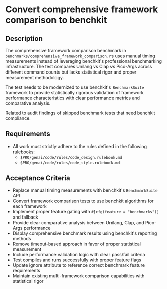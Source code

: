 # Convert comprehensive framework comparison to benchkit

## Description

The comprehensive framework comparison benchmark in `benchmarks/comprehensive_framework_comparison.rs` uses manual timing measurements instead of leveraging benchkit's professional benchmarking infrastructure. The test compares Unilang vs Clap vs Pico-Args across different command counts but lacks statistical rigor and proper measurement methodology.

The test needs to be modernized to use benchkit's `BenchmarkSuite` framework to provide statistically rigorous validation of framework performance characteristics with clear performance metrics and comparative analysis.

Related to audit findings of skipped benchmark tests that need benchkit compliance.

## Requirements

-   All work must strictly adhere to the rules defined in the following rulebooks:
    -   `$PRO/genai/code/rules/code_design.rulebook.md`
    -   `$PRO/genai/code/rules/code_style.rulebook.md`

## Acceptance Criteria

-   Replace manual timing measurements with benchkit's `BenchmarkSuite` API
-   Convert framework comparison tests to use benchkit algorithms for each framework
-   Implement proper feature gating with `#[cfg(feature = "benchmarks")]` and fallback
-   Provide clear comparative analysis between Unilang, Clap, and Pico-Args performance
-   Display comprehensive benchmark results using benchkit's reporting methods
-   Remove timeout-based approach in favor of proper statistical measurement
-   Include performance validation logic with clear pass/fail criteria
-   Test compiles and runs successfully with proper feature flags
-   Update ignore attribute to reference correct benchmark feature requirements
-   Maintain existing multi-framework comparison capabilities with statistical rigor